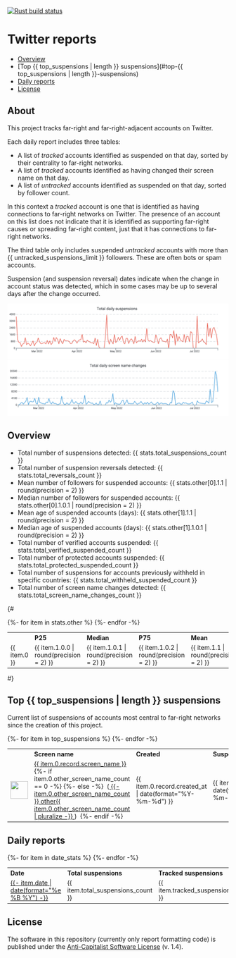 [![Rust build status](https://img.shields.io/github/workflow/status/travisbrown/twitter-watch/rust-ci.svg?label=rust)](https://github.com/travisbrown/twitter-watch/actions)

# Twitter reports

* [Overview](#overview)
* [Top {{ top_suspensions | length }} suspensions](#top-{{ top_suspensions | length }}-suspensions)
* [Daily reports](#daily-reports)
* [License](#license)

## About

This project tracks far-right and far-right-adjacent accounts on Twitter.

Each daily report includes three tables:

* A list of _tracked_ accounts identified as suspended on that day, sorted by their centrality to far-right networks.
* A list of _tracked_ accounts identified as having changed their screen name on that day.
* A list of _untracked_ accounts identified as suspended on that day, sorted by follower count.

In this context a _tracked_ account is one that is identified as having connections to far-right networks on Twitter.
The presence of an account on this list does not indicate that it is identified as supporting far-right causes
or spreading far-right content, just that it has connections to far-right networks.

The third table only includes suspended _untracked_ accounts with more than {{ untracked_suspensions_limit }} followers.
These are often bots or spam accounts.

Suspension (and suspension reversal) dates indicate when the change in account status was detected,
which in some cases may be up to several days after the change occurred.

![Chart of total daily suspension counts](charts/suspensions.svg)
![Chart of total daily screen name change counts](charts/screen-names.svg)

## Overview

* Total number of suspensions detected: {{ stats.total_suspensions_count }}
* Total number of suspension reversals detected: {{ stats.total_reversals_count }}
* Mean number of followers for suspended accounts: {{ stats.other[0].1.1 | round(precision = 2) }}
* Median number of followers for suspended accounts: {{ stats.other[0].1.0.1 | round(precision = 2) }}
* Mean age of suspended accounts (days): {{ stats.other[1].1.1 | round(precision = 2) }}
* Median age of suspended accounts (days): {{ stats.other[1].1.0.1 | round(precision = 2) }}
* Total number of verified accounts suspended: {{ stats.total_verified_suspended_count }}
* Total number of protected accounts suspended: {{ stats.total_protected_suspended_count }}
* Total number of suspensions for accounts previously withheld in specific countries: {{ stats.total_withheld_suspended_count }}
* Total number of screen name changes detected: {{ stats.total_screen_name_changes_count }}

{#
<table>
    <tr>
        <th></th>
        <th align="left">P25</th>
        <th align="left">Median</th>
        <th align="left">P75</th>
        <th align="left">Mean</th>
    </tr>
    {%- for item in stats.other %}
        <tr>
            <td>{{ item.0 }}</td>
            <td>{{ item.1.0.0 | round(precision = 2) }}</td>
            <td>{{ item.1.0.1 | round(precision = 2) }}</td>
            <td>{{ item.1.0.2 | round(precision = 2) }}</td>
            <td>{{ item.1.1 | round(precision = 2) }}</td>
        </tr>
    {%- endfor -%}
</table>
#}

## Top {{ top_suspensions | length }} suspensions

Current list of suspensions of accounts most central to far-right networks since the creation of this project.

<table>
    <tr>
        <th></th>
        <th align="left">Screen name</th>
        <th align="left">Created</th>
        <th align="left">Suspended</th>
        <th align="left">Followers</th>
        <th align="left">Ranking</th></tr>
    </tr>
    {%- for item in top_suspensions %}
        <tr>
            <td><a href="https://twitter.com/intent/user?user_id={{ item.0.record.user_id }}">
                <img src="{{ item.0.image_url }}" width="40px" height="40px" align="center"/></a>
            </td>
            <td>
                <a href="https://twitter.com/{{ item.0.record.screen_name }}">{{ item.0.record.screen_name }}</a>
                {%- if item.0.other_screen_name_count == 0 -%}
                {%- else -%}
                    &nbsp;(<a href="https://memory.lol/tw/id/{{ item.0.record.user_id }}">
                        {{- item.0.other_screen_name_count }} other{{ item.0.other_screen_name_count | pluralize -}}
                    </a>)&nbsp;
                {%- endif -%}
            </td>
            <td>{{ item.0.record.created_at | date(format="%Y-%m-%d") }}</td>
            <td>{{ item.1 | date(format="%Y-%m-%d") }}</td>
            <td>{{ item.0.record.followers_count }}</td>
            <td>{{ item.0.ranking }}</td>
        </tr>
    {%- endfor -%}
</table>

## Daily reports

<table>
    <tr>
        <th align="left">Date</th>
        <th align="left">Total suspensions</th>
        <th align="left">Tracked suspensions</th>
        <th align="left">Tracked screen name changes</th>
    </tr>
    {%- for item in date_stats %}
        <tr>
            <td>
                <a href="reports/{{ item.date | date(format='%Y-%m-%d') }}/">
                    {{- item.date | date(format="%e %B %Y") -}}
                </a>
            </td>
            <td>{{ item.total_suspensions_count }}</td>
            <td>{{ item.tracked_suspensions_count }}</td>
            <td>{{ item.tracked_screen_name_changes_count }}</td>
        </tr>
    {%- endfor -%}
</table>

## License

The software in this repository (currently only report formatting code) is published under the [Anti-Capitalist Software License][acsl] (v. 1.4).

[acsl]: https://anticapitalist.software/
